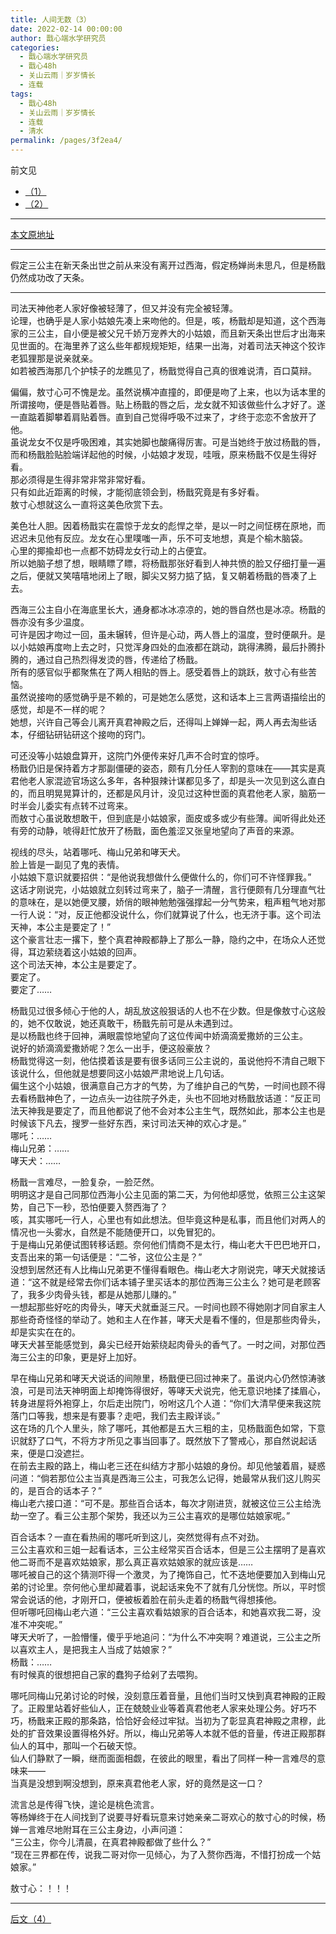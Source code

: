 ```yaml
---
title: 人间无数（3）
date: 2022-02-14 00:00:00
author: 戬心端水学研究员
categories: 
  - 戬心端水学研究员
  - 戬心48h
  - 关山云雨｜岁岁情长
  - 连载
tags: 
  - 戬心48h
  - 关山云雨｜岁岁情长
  - 连载
  - 清水
permalink: /pages/3f2ea4/
---
```


前文见

- [（1）](https://jianxinonly.lofter.com/post/4c358a37_1ccbf34df)
- [（2）](https://jianxinonly.lofter.com/post/4c358a37_1cd2a404a)

---

[本文原地址](https://jianxinonly.lofter.com/post/4c358a37_2b4aaba26)

---

假定三公主在新天条出世之前从来没有离开过西海，假定杨婵尚未思凡，但是杨戬仍然成功改了天条。

---

<!-- more -->

司法天神他老人家好像被轻薄了，但又并没有完全被轻薄。  
论理，也确乎是人家小姑娘先凑上来吻他的。但是，咳，杨戬却是知道，这个西海家的三公主，自小便是被父兄千娇万宠养大的小姑娘，而且新天条出世后才出海来见世面的。在海里养了这么些年都规规矩矩，结果一出海，对着司法天神这个狡诈老狐狸那是说亲就亲。  
如若被西海那几个护犊子的龙瞧见了，杨戬觉得自己真的很难说清，百口莫辩。

偏偏，敖寸心可不愧是龙。虽然说横冲直撞的，即便是吻了上来，也以为话本里的所谓接吻，便是唇贴着唇。贴上杨戬的唇之后，龙女就不知该做些什么才好了。遂一直踮着脚攀着肩贴着唇。直到自己觉得呼吸不过来了，才终于恋恋不舍放开了他。  
虽说龙女不仅是呼吸困难，其实她脚也酸痛得厉害。可是当她终于放过杨戬的唇，而和杨戬脸贴脸端详起他的时候，小姑娘才发现，哇哦，原来杨戬不仅是生得好看。  
那必须得是生得非常非常非常好看。  
只有如此近距离的时候，才能彻底领会到，杨戬究竟是有多好看。  
敖寸心想就这么一直将这美色欣赏下去。

美色壮人胆。因着杨戬实在震惊于龙女的彪悍之举，是以一时之间怔楞在原地，而迟迟未见他有反应。龙女在心里噗嗤一声，乐不可支地想，真是个榆木脑袋。  
心里的揶揄却也一点都不妨碍龙女行动上的占便宜。  
所以她脑子想了想，眼睛瞟了瞟，将杨戬那张好看到人神共愤的脸又仔细打量一遍之后，便就又笑嘻嘻地闭上了眼，脚尖又努力掂了掂，复又朝着杨戬的唇凑了上去。

西海三公主自小在海底里长大，通身都冰冰凉凉的，她的唇自然也是冰凉。杨戬的唇亦没有多少温度。  
可许是因才吻过一回，虽未辗转，但许是心动，两人唇上的温度，登时便飙升。是以小姑娘再度吻上去之时，只觉浑身四处的血液都在跳动，跳得沸腾，最后扑腾扑腾的，通过自己热烈得发烫的唇，传递给了杨戬。  
所有的感官似乎都聚焦在了两人相贴的唇上。感受着唇上的跳跃，敖寸心有些苦恼。  
虽然说接吻的感觉确乎是不赖的，可是她怎么感觉，这和话本上三言两语描绘出的感觉，却是不一样的呢？  
她想，兴许自己等会儿离开真君神殿之后，还得叫上婵婵一起，两人再去淘些话本，仔细钻研钻研这个接吻的窍门。

可还没等小姑娘盘算开，这院门外便传来好几声不合时宜的惊呼。  
杨戬仍旧是保持着方才那副僵硬的姿态，颇有几分任人宰割的意味在——其实是真君他老人家混迹官场这么多年，各种狠辣计谋都见多了，却是头一次见到这么直白的，而且明晃晃算计的，还都是风月计，没见过这种世面的真君他老人家，脑筋一时半会儿委实有点转不过弯来。  
而敖寸心虽说敢想敢干，但到底是小姑娘家，面皮或多或少有些薄。闻听得此处还有旁的动静，唬得赶忙放开了杨戬，面色羞涩又张皇地望向了声音的来源。

视线的尽头，站着哪吒、梅山兄弟和哮天犬。  
脸上皆是一副见了鬼的表情。  
小姑娘下意识就要招供：“是他说我想做什么便做什么的，你们可不许怪罪我。”  
这话才刚说完，小姑娘就立刻转过弯来了，脑子一清醒，言行便颇有几分理直气壮的意味在，是以她便叉腰，娇俏的眼神勉勉强强撑起一分气势来，粗声粗气地对那一行人说：“对，反正他都没说什么，你们就算说了什么，也无济于事。这个司法天神，本公主是要定了！”  
这个豪言壮志一撂下，整个真君神殿都静上了那么一静，隐约之中，在场众人还觉得，耳边萦绕着这小姑娘的回声。  
这个司法天神，本公主是要定了。  
要定了。  
要定了……

杨戬见过很多倾心于他的人，胡乱放这般狠话的人也不在少数。但是像敖寸心这般的，她不仅敢说，她还真敢干，杨戬先前可是从未遇到过。  
是以杨戬也终于回神，满眼震惊地望向了这位传闻中娇滴滴爱撒娇的三公主。  
说好的娇滴滴爱撒娇呢？怎么一出手，便这般豪放？  
杨戬觉得这一刻，他估摸着该是要有很多话同三公主说的，虽说他捋不清自己眼下该说什么，但他就是想要同这小姑娘严肃地说上几句话。  
偏生这个小姑娘，很满意自己方才的气势，为了维护自己的气势，一时间也顾不得去看杨戬神色了，一边点头一边往院子外走，头也不回地对杨戬放话道：“反正司法天神我是要定了，而且他都说了他不会对本公主生气，既然如此，那本公主也是时候该下凡去，搜罗一些好东西，来讨司法天神的欢心才是。”  
哪吒：……  
梅山兄弟：……  
哮天犬：……

杨戬一言难尽，一脸复杂，一脸茫然。  
明明这才是自己同那位西海小公主见面的第二天，为何他却感觉，依照三公主这架势，自己下一秒，恐怕便要入赘西海了？  
咳，其实哪吒一行人，心里也有如此想法。但毕竟这种是私事，而且他们对两人的情况也一头雾水，自然是不能随便开口，以免冒犯的。  
于是梅山兄弟便试图转移话题。奈何他们情商不是太行，梅山老大干巴巴地开口，支吾出来的第一句话便是：“二爷，这位公主是？”  
没想到居然还有人比梅山兄弟更不懂得看眼色。梅山老大才刚说完，哮天犬就接话道：“这不就是经常去你们话本铺子里买话本的那位西海三公主么？她可是老顾客了，我多少肉骨头钱，都是从她那儿赚的。”  
一想起那些好吃的肉骨头，哮天犬就垂涎三尺。一时间也顾不得她刚才同自家主人那些奇奇怪怪的举动了。她和主人在作甚，哮天犬是看不懂的，但是那些肉骨头，却是实实在在的。  
哮天犬甚至能感觉到，鼻尖已经开始萦绕起肉骨头的香气了。一时之间，对那位西海三公主的印象，更是好上加好。

早在梅山兄弟和哮天犬说话的间隙里，杨戬便已回过神来了。虽说内心仍然惊涛骇浪，可是司法天神明面上却掩饰得很好，等哮天犬说完，他无意识地揉了揉眉心，转身进屋将外袍穿上，尔后走出院门，吩咐这几个人道：“你们大清早便来我这院落门口等我，想来是有要事？走吧，我们去主殿详谈。”  
这在场的几个人里头，除了哪吒，其他都是五大三粗的主，见杨戬面色如常，下意识就舒了口气，不将方才所见之事当回事了。既然放下了警戒心，那自然说起话来，便是口没遮拦。  
在前去主殿的路上，梅山老三还在纠结方才那小姑娘的身份。却见他皱着眉，疑惑问道：“倘若那位公主当真是西海三公主，可我怎么记得，她最常从我们这儿购买的，是百合的话本子？”  
梅山老六接口道：“可不是。那些百合话本，每次才刚进货，就被这位三公主给洗劫一空了。看三公主那个架势，我还以为三公主喜欢的是哪位姑娘家呢。”

百合话本？一直在看热闹的哪吒听到这儿，突然觉得有点不对劲。  
三公主喜欢和三姐一起看话本，三公主经常买百合话本，但是三公主摆明了是喜欢他二哥而不是喜欢姑娘家，那么真正喜欢姑娘家的就应该是……  
哪吒被自己的这个猜测吓得一个激灵，为了掩饰自己，忙不迭地便要加入到梅山兄弟的讨论里。奈何他心里却藏着事，说起话来免不了就有几分恍惚。所以，平时惯常会说话的他，才刚开口，便被板着脸在前头走着的杨戬气得想揍他。  
但听哪吒回梅山老六道：“三公主喜欢看姑娘家的百合话本，和她喜欢我二哥，没准不冲突呢。”  
哮天犬听了，一脸懵懂，傻乎乎地追问：“为什么不冲突啊？难道说，三公主之所以喜欢主人，是把我主人当成了姑娘家？”  
杨戬：……  
有时候真的很想把自己家的蠢狗子给剁了去喂狗。

哪吒同梅山兄弟讨论的时候，没刻意压着音量，且他们当时又快到真君神殿的正殿了。正殿里站着好些仙人，正在兢兢业业等着真君他老人家来处理公务。好巧不巧，杨戬来正殿的那条路，恰恰好会经过牢狱。当初为了彰显真君神殿之肃穆，此处的扩音效果设置得格外好。所以，梅山兄弟等人本就不低的音量，传进正殿那群仙人的耳中，那叫一个石破天惊。  
仙人们静默了一瞬，继而面面相觑，在彼此的眼里，看出了同样一种一言难尽的意味来——  
当真是没想到啊没想到，原来真君他老人家，好的竟然是这一口？

流言总是传得飞快，遑论是桃色流言。  
等杨婵终于在人间找到了说要寻好看玩意来讨她亲亲二哥欢心的敖寸心的时候，杨婵一言难尽地附耳在三公主身边，小声问道：  
“三公主，你今儿清晨，在真君神殿都做了些什么？”  
“现在三界都在传，说我二哥对你一见倾心，为了入赘你西海，不惜打扮成一个姑娘家。”

敖寸心：！！！

---

[后文（4）](/pages/ae9a66/)
